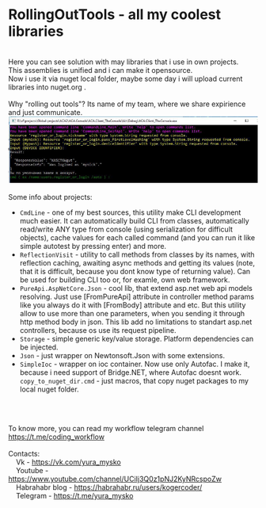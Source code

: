 #  RollingOutTools - all my coolest libraries
<br />Here you can see solution with may libraries that i use in own projects.
<br />This assemblies is unified and i can make it opensource.
<br />Now i use it via nuget local folder, maybe some day i will upload current libraries into nuget.org .
<br />
<br />Why "rolling out tools"? Its name of my team, where we share expirience and just communicate.
<br />
![alt tag](screenshot.jpg)
<br />
<br />Some info about projects:
 * `CmdLine` - one of my best sources, this utility make CLI development much easier. 
It can automatically build CLI from classes, automatically read/write ANY type from console (using serialization for difficult objects), cache values for each called command (and you can run it like simple autotest by pressing enter) and more.
 * `ReflectionVisit` - utility to call methods from classes by its names, with reflection caching, awaiting async methods and getting its values (note, that it is difficult, because you dont know type of returning value). Can be used for building CLI too or, for examle, own web framework.
 * `PureApi.AspNetCore.Json` - cool lib, that extend asp.net web api models resolving. Just use [FromPureApi] attribute in controller method params like you always do it with [FromBody] attribute and etc. But this utility allow to use more than one parameters, when you sending it through http method body in json. This lib add no limitations to standart asp.net controllers, because os use its request pipeline. 
 * `Storage` - simple generic key/value storage. Platform dependencies can be injected.
 * `Json` - just wrapper on Newtonsoft.Json with some extensions.
 * `SimpleIoc` - wrapper on ioc container. Now use only Autofac. I make it, because i need support of Bridge.NET, where Autofac doesnt work.
<br />`copy_to_nuget_dir.cmd` - just macros, that copy nuget packages to my local nuget folder.
<br />

<br />To know more, you can read my workflow telegram channel https://t.me/coding_workflow
<br />
<br />Contacts:
<br />&nbsp;&nbsp;&nbsp;&nbsp;Vk - https://vk.com/yura_mysko
<br />&nbsp;&nbsp;&nbsp;&nbsp;Youtube - https://www.youtube.com/channel/UCiIj3Q0z1pNJ2KyNRcspoZw
<br />&nbsp;&nbsp;&nbsp;&nbsp;Habrahabr blog - https://habrahabr.ru/users/kogercoder/
<br />&nbsp;&nbsp;&nbsp;&nbsp;Telegram - https://t.me/yura_mysko